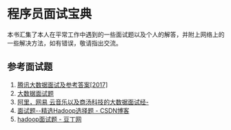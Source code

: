 # 程序员面试宝典

本书汇集了本人在平常工作中遇到的一些面试题以及个人的解答，并附上网络上的一些解决方法，如有错误，敬请指出交流。

## 参考面试题

1. [腾讯大数据面试及参考答案[2017]](https://zuciwang.com/show/390046.html)
2. [大数据面试题](https://blog.csdn.net/xfg0218/article/details/52514585)
3. [阿里，网易 云音乐以及商汤科技的大数据面试经-](https://app.yinxiang.com/shard/s24/nl/6616351/8c76e6b9-641b-4055-aa74-fa776239bc8d)
4. [面试题--精选Hadoop选择题 - CSDN博客](https://blog.csdn.net/zhongqi2513/article/details/78349083)
5. [hadoop面试题 - 豆丁网](http://www.docin.com/p-1443821582.html)
